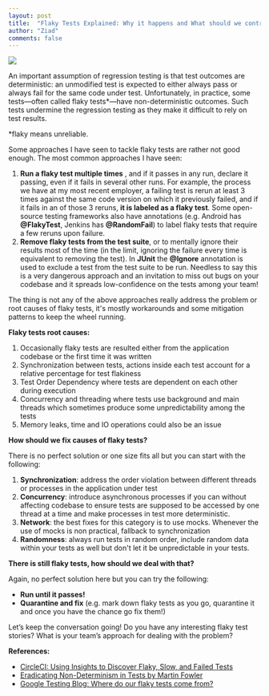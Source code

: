 ```yaml
---
layout: post
title:  "Flaky Tests Explained: Why it happens and What should we control?"
author: "Ziad"
comments: false
---
```


[![](https://images.unsplash.com/photo-1444427169197-de497742b62d?ixlib=rb-1.2.1&ixid=eyJhcHBfaWQiOjEyMDd9&auto=format&fit=crop&w=4800&q=80)](https://images.unsplash.com/photo-1444427169197-de497742b62d?ixlib=rb-1.2.1&ixid=eyJhcHBfaWQiOjEyMDd9&auto=format&fit=crop&w=4800&q=80)

An important assumption of regression testing is that test outcomes are deterministic: an unmodified test is expected to either always pass or always fail for the same code under test. Unfortunately, in practice, some tests—often called flaky tests*—have non-deterministic outcomes. Such tests undermine the regression testing as they make it difficult to rely on test results.

*flaky means unreliable.

Some approaches I have seen to tackle flaky tests are rather not good enough. The most common approaches I have seen:

1. **Run a flaky test multiple times** , and if it passes in any run, declare it passing, even if it fails in several other runs. For example, the process we have at my most recent employer, a failing test is rerun at least 3 times against the same code version on which it previously failed, and if it fails in an of those 3 reruns, **it is labeled as a flaky test**. Some open-source testing frameworks also have annotations (e.g. Android has **@FlakyTest**, Jenkins has **@RandomFail**) to label flaky tests that require a few reruns upon failure.
2. **Remove flaky tests from the test suite**, or to mentally ignore their results most of the
time (in the limit, ignoring the failure every time is equivalent to removing the test). In **JUnit** the **@Ignore** annotation is used to exclude a test from the test suite to be run. Needless to say this is a very dangerous approach and an invitation to miss out bugs on your codebase and it spreads low-confidence on the tests among your team!

The thing is not any of the above approaches really address the problem or root causes of flaky tests, it's mostly workarounds and some mitigation patterns to keep the wheel running.

**Flaky tests root causes:**

1. Occasionally flaky tests are resulted either from the application codebase or the first time it was written
2. Synchronization between tests, actions inside each test account for a relative percentage for test flakiness
3. Test Order Dependency  where tests are dependent on each other during execution
4. Concurrency and threading where tests use background and main threads which sometimes produce some unpredictability among the tests
5. Memory leaks, time and IO operations could also be an issue

**How should we fix causes of flaky tests?**

There is no perfect solution or one size fits all but you can start with the following:

1. **Synchronization**: address the order violation between different threads or processes in the application under test
2. **Concurrency**: introduce asynchronous processes if you can without affecting codebase to ensure tests are supposed to be accessed by one thread at a time and make processes in test more deterministic.
3. **Network**: the best fixes for this category is to use mocks. Whenever the use
of mocks is non practical, fallback to synchronization
4. **Randomness**: always run tests in random order, include random data within your tests as well but don't let it be unpredictable in your tests.

**There is still flaky tests, how should we deal with that?**

Again, no perfect solution here but you can try the following:

- **Run until it passes!**
- **Quarantine and fix** (e.g. mark down flaky tests as you go, quarantine it and once you have the chance go fix them!)

Let’s keep the conversation going! Do you have any interesting flaky test stories? What is your team’s approach for dealing with the problem?

**References:**

- [CircleCI: Using Insights to Discover Flaky, Slow, and Failed Tests](https://circleci.com/blog/using-insights-to-discover-flaky-slow-and-failed-tests/)
- [Eradicating Non-Determinism in Tests by Martin Fowler](https://martinfowler.com/articles/nonDeterminism.html)
- [Google Testing Blog: Where do our flaky tests come from?](https://testing.googleblog.com/2017/04/where-do-our-flaky-tests-come-from.html)
